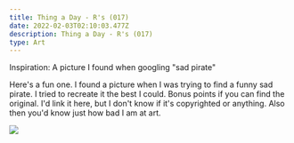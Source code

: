 ```yaml
---
title: Thing a Day - R's (017)
date: 2022-02-03T02:10:03.477Z
description: Thing a Day - R's (017)
type: Art
---
```

Inspiration: A picture I found when googling "sad pirate"

Here's a fun one. I found a picture when I was trying to find a funny sad pirate. I tried to recreate it the best I could. Bonus points if you can find the original. I'd link it here, but I don't know if it's copyrighted or anything. Also then you'd know just how bad I am at art.

![](/img/017-thing-a-day-rs.png)